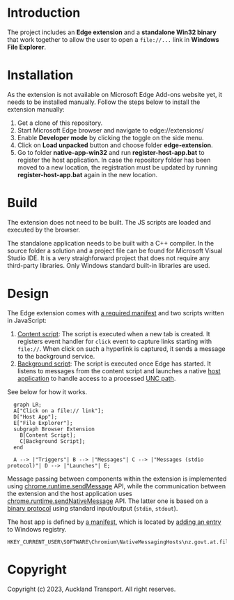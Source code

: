 # Introduction 
The project includes an **Edge extension** and a **standalone Win32 binary** that work together to allow the user to open a `file://...` link in **Windows File Explorer**.

# Installation
As the extension is not available on Microsoft Edge Add-ons website yet, it needs to be installed manually.
Follow the steps below to install the extension manually:

1. Get a clone of this repository.
2. Start Microsoft Edge browser and navigate to edge://extensions/
3. Enable **Developer mode** by clicking the toggle on the side menu.
4. Click on **Load unpacked** button and choose folder **edge-extension**.
5. Go to folder **native-app-win32** and run **register-host-app.bat** to register the host application. In case the repository folder has been moved to a new location, the registration must be updated by running **register-host-app.bat** again in the new location. 

# Build
The extension does not need to be built. The JS scripts are loaded and executed by the browser.

The standalone application needs to be built with a C++ compiler. In the source folder a solution and a project file can be found for Microsoft Visual Studio IDE. It is a very straighforward project that does not require any third-party libraries. Only Windows standard built-in libraries are used. 

# Design
The Edge extension comes with [a required manifest](https://learn.microsoft.com/en-us/microsoft-edge/extensions-chromium/getting-started/manifest-format?tabs=v3) and two scripts written in JavaScript:
1. [Content script](./edge-extension/content-script.js): The script is executed when a new tab is created. It registers event handler for `click` event to capture links starting with `file://`. When click on such a hyperlink is captured, it sends a message to the background service.
2. [Background script](./edge-extension/background.js): The script is executed once Edge has started. It listens to messages from the content script and launches a native [host application](./native-app-win32/source/FileExplorerLauncher/FileExplorerLauncher.cpp) to handle access to a processed [UNC path](https://www.pcmag.com/encyclopedia/term/unc#:~:text=(Universal%20Naming%20Convention)%20A%20standard,the%20name%20of%20the%20computer.).

See below for how it works.
```mermaid
  graph LR;
  A["Click on a file:// link"];
  D["Host App"];
  E["File Explorer"];
  subgraph Browser Extension
    B[Content Script];
    C[Background Script];
  end
  
  A --> |"Triggers"| B --> |"Messages"| C --> |"Messages (stdio protocol)"| D --> |"Launches"| E;
```

Message passing between components within the extension is implemented using [chrome.runtime.sendMessage](https://developer.chrome.com/docs/extensions/reference/runtime/#method-sendMessage) API, while the communication between the extension and the host application uses [chrome.runtime.sendNativeMessage](https://developer.chrome.com/docs/extensions/reference/runtime/#method-sendNativeMessage) API. The latter one is based on a [binary protocol](https://developer.mozilla.org/en-US/docs/Mozilla/Add-ons/WebExtensions/Native_messaging#app_side) using standard input/output (`stdin`, `stdout`).

The host app is defined by [a manifest](./native-app-win32/manifest.json), which is located by [adding an entry](./native-app-win32/register-host-app.bat) to Windows registry.
```
HKEY_CURRENT_USER\SOFTWARE\Chromium\NativeMessagingHosts\nz.govt.at.file_explorer_launcher
```

# Copyright
Copyright (c) 2023, Auckland Transport. All right reserves.
